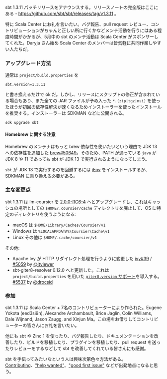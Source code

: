   [ivy39]: https://github.com/sbt/ivy/pull/39
  [5059]: https://github.com/sbt/sbt/issues/5059
  [5512]: https://github.com/sbt/sbt/pull/5512
  [5497]: https://github.com/sbt/sbt/issues/5497
  [5535]: https://github.com/sbt/sbt/pull/5535
  [5537]: https://github.com/sbt/sbt/pull/5537
  [5540]: https://github.com/sbt/sbt/pull/5540
  [5563]: https://github.com/sbt/sbt/pull/5563
  [5580]: https://github.com/sbt/sbt/pull/5580
  [launcher75]: https://github.com/sbt/launcher/pull/75
  [@itviewer]: https://github.com/itviewer
  [@eed3si9n]: https://github.com/eed3si9n
  [@retronym]: https://github.com/retronym
  [@drocsid]: https://github.com/drocsid
  [@bjaglin]: https://github.com/bjaglin
  [@dwijnand]: https://github.com/dwijnand

sbt 1.3.11 パッチリリースをアナウンスする。リリースノートの完全版はここにある - https://github.com/sbt/sbt/releases/tag/v1.3.11 。

特に Scala Center にお礼を言いたい。バグ報告、pull request レビュー、コントリビューションがちゃんと正しい所に行くかなどメンテ活動を行うにはある程度時間がかかるが、5月中の sbt のメンテ活動は Scala Center がスポンサーしてくれた。Daryja さん始め Scala Center のメンバーは皆気軽に共同作業しやすい人たちだ。

### アップグレード方法

通常は `project/build.properties` を

```
sbt.version=1.3.11
```

と書き換えるだけで ok だ。しかし、リリースにスクリプトの修正が含まれている場合もあり、また全ての JAR ファイルが予め入った `*.(zip|tgz|msi)` を使ったほうが初回の依存性解決が速くなるためインストーラーを使ったインストールを推奨する。インストーラーは SDKMAN などに公開される。

```
sdk upgrade sbt
```

#### Homebrew に関する注意

Homebrew のメンテナはもっと brew 依存性を使いたいという理由で JDK 13 への依存性を追加した [brew#50649](https://github.com/Homebrew/homebrew-core/issues/50649)。そのため、PATH が通っている `java` が JDK 8 や 11 であっても sbt が JDK 13 で実行されるようになってしまう。

`sbt` が JDK 13 で実行するのを回避するには [jEnv](https://www.jenv.be/) をインストールするか、[SDKMAN](https://sdkman.io/) に乗り換える必要がある。

### 主な変更点

sbt 1.3.11 は lm-coursier を [2.0.0-RC6-4](https://github.com/coursier/sbt-coursier/releases/tag/v2.0.0-RC6-4) へとアップグレードし、これはキャッシュの場所としての `$HOME/.coursier/cache` ディレクトリを廃止して、OS に特定のディレクトリを使うようになる:

- macOS は `$HOME/Library/Caches/Coursier/v1`
- Windows は `%LOCALAPPDATA%\Coursier\Cache\v1`
- Linux その他は `$HOME/.cache/coursier/v1`

その他:

- Apache Ivy が HTTP リダイレクト処理を行うように変更した [ivy#39][ivy39] / [#5059][5059] by [@itviewer][@itviewer]
- sbt-giter8-resolver 0.12.0 へと更新した。これは `project/build.properties` を用いた [`giter8.version` サポート](http://eed3si9n.com/giter8-0.12.0)を導入する。  [#5537][5537] by [@drocsid][@drocsid]

### 参加

sbt 1.3.11 は Scala Center + 7名のコントリビューターにより作られた。Eugene Yokota (eed3si9n), Alexandre Archambault, Brice Jaglin, Colin Williams, Dale Wijnand, Jason Zaugg, and Xinjun Ma。この場をお借りしてコントリビューターの皆さんにお礼を言いたい。

他にも sbt や Zinc 1 を使ったり、バグ報告したり、ドキュメンテーションを改善したり、ビルドを移植したり、プラグインを移植したり、pull request を送ったりレビューをするなどして sbt を改善してくれている皆さんにも感謝。

sbt を手伝ってみたいなという人は興味次第色々方法がある。[Contributing](https://github.com/sbt/sbt/blob/develop/CONTRIBUTING.md)、["help wanted"](https://github.com/sbt/sbt/issues?q=is%3Aissue+is%3Aopen+label%3A%22help+wanted%22)、["good first issue"](https://github.com/sbt/sbt/issues?q=is%3Aissue+is%3Aopen+label%3A%22good+first+issue%22) などが出発地点になると思う。
